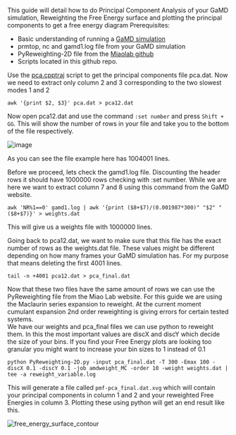 This guide will detail how to do Principal Component Analysis of your GaMD simulation, Reweighting the Free Energy surface and plotting the principal components to get a free energy diagram
Prerequisites: 
- Basic understanding of running a [GaMD simulation](https://www.med.unc.edu/pharm/miaolab/resources/gamd/)
- prmtop, nc and gamd1.log file from your GaMD simulation
- PyReweighting-2D file from the [Miaolab github](https://github.com/MiaoLab20/pyreweighting)
- Scripts located in this github repo.

Use the [pca.cpptraj](pca.cpptraj) script to get the principal components file pca.dat. Now we need to extract only column 2 and 3 corresponding to the two slowest modes 1 and 2 

```awk '{print $2, $3}' pca.dat > pca12.dat```

Now open pca12.dat and use the command ```:set number``` and press ```Shift + GG```. This will show the number of rows in your file and take you to the bottom of the file respectively.

![image](https://github.com/ParthBandivadekar/protein_ligand_md/assets/159869420/034ef25d-f5d0-47a8-95f0-86b672d6e182)

As you can see the file example here has 1004001 lines.

Before we proceed, lets check the gamd1.log file. Discounting the header rows it should have 1000000 rows checking with :set number.
While we are here we want to extract column 7 and 8 using this command from the GaMD website.

```awk 'NR%1==0' gamd1.log | awk '{print ($8+$7)/(0.001987*300)" "$2" "($8+$7)}' > weights.dat```

This will give us a weights file with 1000000 lines.

Going back to pca12.dat, we want to make sure that this file has the exact number of rows as the weights.dat file. These values might be different depending on how many frames your GaMD simulation has.
For my purpose that means deleting the first 4001 lines.

```tail -n +4001 pca12.dat > pca_final.dat```

Now that these two files have the same amount of rows we can use the PyReweighting file from the Miao Lab website. For this guide we are using the Maclaurin series expansion to reweight. At the current moment cumulant expansion 2nd order reweighting is giving errors for certain tested systems. <br>
We have our weights and pca_final files we can use python to reweight them. In this the most important values are discX and discY which decide the size of your bins. If you find your Free Energy plots are looking too granular you might want to increase your bin sizes to 1 instead of 0.1

```python PyReweighting-2D.py -input pca_final.dat -T 300 -Emax 100 -discX 0.1 -discY 0.1 -job amdweight_MC -order 10 -weight weights.dat | tee -a reweight_variable.log```

This will generate a file called `pmf-pca_final.dat.xvg` which will contain your principal components in column 1 and 2 and your reweighted Free Energies in column 3.
Plotting these using python will get an end result like this.

![free_energy_surface_contour](https://github.com/ParthBandivadekar/protein_ligand_md/assets/159869420/93eb0dd9-507e-49da-b9ac-fe75a59ed373)
